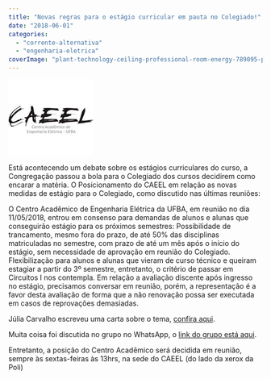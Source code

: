 ```yaml
---
title: "Novas regras para o estágio curricular em pauta no Colegiado!"
date: "2018-06-01"
categories: 
  - "corrente-alternativa"
  - "engenharia-eletrica"
coverImage: "plant-technology-ceiling-professional-room-energy-789095-pxhere.com_menor2.jpg"
---
```


![](images/CAEEL_168x150.jpg)

Está acontecendo um debate sobre os estágios curriculares do curso, a Congregação passou a bola para o Colegiado dos cursos decidirem como encarar a matéria. O Posicionamento do CAEEL em relação as novas medidas de estágio para o Colegiado, como discutido nas últimas reuniões:

O Centro Acadêmico de Engenharia Elétrica da UFBA, em reunião no dia 11/05/2018, entrou em consenso para demandas de alunos e alunas que conseguirão estágio para os próximos semestres: Possibilidade de trancamento, mesmo fora do prazo, de até 50% das disciplinas matriculadas no semestre, com prazo de até um mês após o início do estágio, sem necessidade de aprovação em reunião do Colegiado. Flexibilização para alunos e alunas que vieram de curso técnico e queiram estagiar a partir do 3º semestre, entretanto, o critério de passar em Circuitos I nos contempla. Em relação a avaliação discente após ingresso no estágio, precisamos conversar em reunião, porém, a representação é a favor desta avaliação de forma que a não renovação possa ser executada em casos de reprovações demasiadas.

Júlia Carvalho escreveu uma carta sobre o tema, [confira aqui](https://docs.google.com/document/d/117jCYYv3FOIebDuEJTu6yRJKZViYGTTw95jHBYi2OUw/edit?usp=sharing).

Muita coisa foi discutida no grupo no WhatsApp, o [link do grupo está aqui](https://chat.whatsapp.com/EoURD6mMTaiBeTOb5BPoW9).

Entretanto, a posição do Centro Acadêmico será decidida em reunião, sempre às sextas-feiras às 13hrs, na sede do CAEEL (do lado da xerox da Poli)
